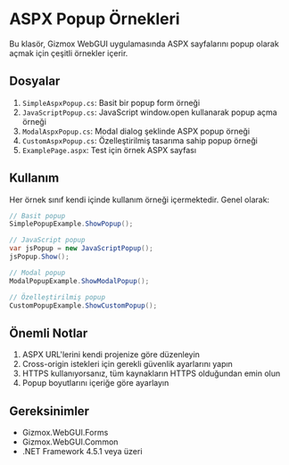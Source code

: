 # ASPX Popup Örnekleri

Bu klasör, Gizmox WebGUI uygulamasında ASPX sayfalarını popup olarak açmak için çeşitli örnekler içerir.

## Dosyalar

1. `SimpleAspxPopup.cs`: Basit bir popup form örneği
2. `JavaScriptPopup.cs`: JavaScript window.open kullanarak popup açma örneği
3. `ModalAspxPopup.cs`: Modal dialog şeklinde ASPX popup örneği
4. `CustomAspxPopup.cs`: Özelleştirilmiş tasarıma sahip popup örneği
5. `ExamplePage.aspx`: Test için örnek ASPX sayfası

## Kullanım

Her örnek sınıf kendi içinde kullanım örneği içermektedir. Genel olarak:

```csharp
// Basit popup
SimplePopupExample.ShowPopup();

// JavaScript popup
var jsPopup = new JavaScriptPopup();
jsPopup.Show();

// Modal popup
ModalPopupExample.ShowModalPopup();

// Özelleştirilmiş popup
CustomPopupExample.ShowCustomPopup();
```

## Önemli Notlar

1. ASPX URL'lerini kendi projenize göre düzenleyin
2. Cross-origin istekleri için gerekli güvenlik ayarlarını yapın
3. HTTPS kullanıyorsanız, tüm kaynakların HTTPS olduğundan emin olun
4. Popup boyutlarını içeriğe göre ayarlayın

## Gereksinimler

- Gizmox.WebGUI.Forms
- Gizmox.WebGUI.Common
- .NET Framework 4.5.1 veya üzeri